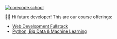 <a href="https://www.corecode.school/" target="_blank">
  <img src="https://www.corecode.school/branding/core-logo-wide.svg" title="corecode.school" alt="corecode.school">
</a>

👋🏻  Hi future developer! This are our course offerings:
- [Web Development Fullstack](https://www.corecode.school/bootcamp/cnwd)
- [Python, Big Data & Machine Learning](https://www.corecode.school/courses/bdml)
